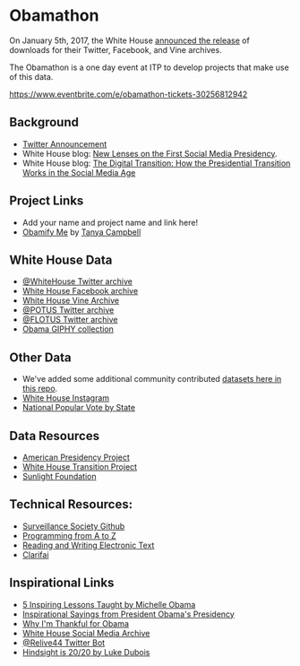 # Obamathon

On January 5th, 2017, the White House [announced the release](https://twitter.com/WhiteHouse/status/817100956349374466) of downloads for their Twitter, Facebook, and Vine archives.  

The Obamathon is a one day event at ITP to develop projects that make use of this data.

https://www.eventbrite.com/e/obamathon-tickets-30256812942

## Background

* [Twitter Announcement](https://twitter.com/WhiteHouse/status/817100956349374466)
* White House blog: [New Lenses on the First Social Media Presidency](https://www.whitehouse.gov/blog/2017/01/05/new-lenses-first-social-media-presidency).
* White House blog: [The Digital Transition: How the Presidential Transition Works in the Social Media Age](https://www.whitehouse.gov/blog/2016/10/31/digital-transition-how-presidential-transition-works-social-media-age)

## Project Links
* Add your name and project name and link here!
* [Obamify Me](https://hidden-hollows-39165.herokuapp.com/) by [Tanya Campbell](www.tanyacampbell.space)

## White House Data
* [@WhiteHouse Twitter archive](https://www.whitehouse.gov/sites/default/files/WhiteHouse111716.zip)
* [White House Facebook archive](https://www.dropbox.com/s/k0mgu8rf8cxjeoe/Approved_facebook-WhiteHouse-2016-12-13.zip?dl=0)
* [White House Vine Archive](https://www.dropbox.com/s/zetb2d5ohqmkjqo/VINE-WH-archive_1421922769494487040.zip?dl=0)
* [@POTUS Twitter archive](https://www.whitehouse.gov/sites/default/files/POTUS111716.zip)
* [@FLOTUS Twitter archive](https://www.whitehouse.gov/sites/default/files/FLOTUS111716.zip)
* [Obama GIPHY collection](http://giphy.com/obama)

## Other Data
* We've added some additional community contributed [datasets here in this repo](https://github.com/ITPNYU/Obamathon/tree/master/data).
* [White House Instagram](https://www.dropbox.com/s/0w4ajmh5w30g44v/whitehouse_instagram.zip?dl=0)
* [National Popular Vote by State](https://docs.google.com/spreadsheets/d/1b5IdNeFesQADE_dhdG_NnXafeSBUUmDR-ZZw8vidyxk/edit#gid=0)

## Data Resources
* [American Presidency Project](http://www.presidency.ucsb.edu/)
* [White House Transition Project](http://whitehousetransitionproject.org/)
* [Sunlight Foundation](https://sunlightfoundation.com/)

## Technical Resources:
* [Surveillance Society Github](https://github.com/giladlotan/surveillancesociety)
* [Programming from A to Z](http://shiffman.net/a2z/)
* [Reading and Writing Electronic Text](http://rwet.decontextualize.com/)
* [Clarifai](https://www.clarifai.com/)

## Inspirational Links
* [5 Inspiring Lessons Taught by Michelle Obama](http://www.lifehack.org/322685/5-inspiring-lessons-taught-michelle-obama)
* [Inspirational Sayings from President Obama's Presidency](http://www.quotezine.com/barack-obama-quotes-the-15-most-inspirational-sayings-of-his-presidency/)
* [Why I'm Thankful for Obama]( http://www.forwardprogressives.com/10-reasons-im-thankful-barack-obama-president/)
* [White House Social Media Archive](http://obamawhitehouse.gov.archivesocial.com/)
* [@Relive44 Twitter Bot](https://twitter.com/relive44)
* [Hindsight is 20/20 by Luke Dubois](http://hindsightisalways2020.net/)

